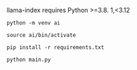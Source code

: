 llama-index requires Python >=3.8. 1,<3.12

```
python -m venv ai
```

```
source ai/bin/activate
```

```
pip install -r requirements.txt
```

```
python main.py
```